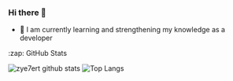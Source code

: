 ### Hi there 👋


- 🌱 I am currently learning and strengthening my knowledge as a developer
<!--
**zye7ert/zye7ert** is a ✨ _special_ ✨ repository because its `README.md` (this file) appears on your GitHub profile.

Here are some ideas to get you started:

- 🔭 I’m currently working on ...
- 🌱 I’m currently learning ...
- 👯 I’m looking to collaborate on ...
- 🤔 I’m looking for help with ...
- 💬 Ask me about ...
- 📫 How to reach me: ...
- 😄 Pronouns: ...
- ⚡ Fun fact: ...
-->

  <summary>:zap: GitHub Stats</summary>

![zye7ert github stats](https://github-readme-stats.vercel.app/api?username=zye7ert&show_icons=true&theme=dracula)
![Top Langs](https://github-readme-stats.vercel.app/api/top-langs/?username=zye7ert&layout=compact&theme=dracula)

